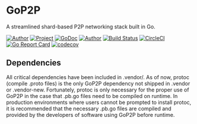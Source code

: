 # GoP2P

A streamlined shard-based P2P networking stack built in Go.

[![Author](https://img.shields.io/badge/made%20by-Mitsuko%20Megumi-purple.svg?style=flat-round)](https://github.com/mitsukomegumi)
[![Project](https://img.shields.io/badge/project-GoP2P-blue.svg?style=flat-round)](https://github.com/mitsukomegumi/gop2p)
[![GoDoc](https://godoc.org/github.com/mitsukomegumi/gop2p?status.svg)](https://godoc.org/github.com/mitsukomegumi/gop2p)
[![Author](https://godoc.org/github.com/mitsukomegumi/gop2p?status.svg)](https://godoc.org/github.com/mitsukomegumi/gop2p)
[![Build Status](https://travis-ci.com/mitsukomegumi/GoP2P.svg?branch=master)](https://travis-ci.com/mitsukomegumi/GoP2P)
[![CircleCI](https://circleci.com/gh/mitsukomegumi/GoP2P.svg?style=svg)](https://circleci.com/gh/mitsukomegumi/GoP2P)
[![Go Report Card](https://goreportcard.com/badge/github.com/mitsukomegumi/gop2p)](https://goreportcard.com/report/github.com/mitsukomegumi/gop2p)
[![codecov](https://codecov.io/gh/mitsukomegumi/GoP2P/branch/master/graph/badge.svg)](https://codecov.io/gh/mitsukomegumi/GoP2P)

## Dependencies

All critical dependencies have been included in .vendor/. As of now, protoc (compile .proto files) is the only GoP2P dependency not shipped in .vendor or .vendor-new. Fortunately, protoc is only necessary for the proper use of GoP2P in the case that .pb.go files need to be compiled on runtime. In production environments where users cannot be prompted to install protoc, it is recommended that the necessary .pb.go files are compiled and provided by the developers of software using GoP2P before runtime.